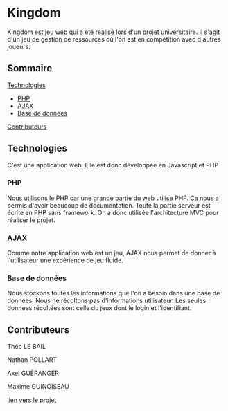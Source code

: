 # Kingdom

Kingdom est jeu web qui a été réalisé lors d'un projet universitaire. Il s'agit d'un jeu de gestion de ressources où l'on est en compétition avec d'autres joueurs.

## Sommaire

[Technologies](https://github.com/TLBail/ProjetPhp/blob/main/README.md#technologies)
  - [PHP](https://github.com/TLBail/ProjetPhp/blob/main/README.md#php)
  - [AJAX](https://github.com/TLBail/ProjetPhp/blob/main/README.md#ajax)
  - [Base de données](https://github.com/TLBail/ProjetPhp/blob/main/README.md#base-de-données)

[Contributeurs](https://github.com/TLBail/ProjetPhp/blob/main/README.md#contributeurs)


## Technologies

C'est une application web. Elle est donc développée en Javascript et PHP

### PHP

Nous utilisons le PHP car une grande partie du web utilise PHP. Ça nous a permis d'avoir beaucoup de documentation.
Toute la partie serveur est écrite en PHP sans framework.
On a donc utilisée l'architecture MVC pour réaliser le projet.

### AJAX

Comme notre application web est un jeu, AJAX nous permet de donner à l'utilisateur une expérience de jeu fluide.

### Base de données

Nous stockons toutes les informations que l'on a besoin dans une base de données.
Nous ne récoltons pas d'informations utilisateur.
Les seules données récoltées sont celle du jeux dont le login et l'identifiant.

## Contributeurs

Théo LE BAIL

Nathan POLLART

Axel GUÉRANGER

Maxime GUINOISEAU



[lien vers le projet](https://php.tlbail.fr/projet)
